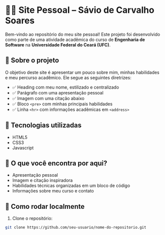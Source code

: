 # 👨‍💻 Site Pessoal – Sávio de Carvalho Soares

Bem-vindo ao repositório do meu site pessoal! Este projeto foi desenvolvido como parte de uma atividade acadêmica do curso de **Engenharia de Software** na **Universidade Federal do Ceará (UFC)**.

## 📌 Sobre o projeto

O objetivo deste site é apresentar um pouco sobre mim, minhas habilidades e meu percurso acadêmico. Ele segue as seguintes diretrizes:

- ✅ Heading com meu nome, estilizado e centralizado
- ✅ Parágrafo com uma apresentação pessoal
- ✅ Imagem com uma citação abaixo
- ✅ Bloco `<pre>` com minhas principais habilidades
- ✅ Linha `<hr>` com informações acadêmicas em `<address>`

## 🧠 Tecnologias utilizadas

- HTML5
- CSS3
- Javascript

## 💼 O que você encontra por aqui?

- Apresentação pessoal
- Imagem e citação inspiradora
- Habilidades técnicas organizadas em um bloco de código
- Informações sobre meu curso e contato

## 🔧 Como rodar localmente

1. Clone o repositório:

```bash
git clone https://github.com/seu-usuario/nome-do-repositorio.git
